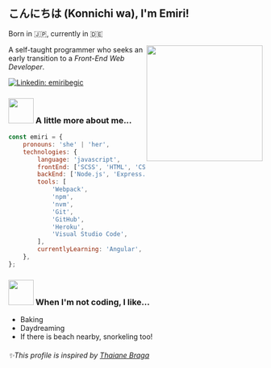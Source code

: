 ## こんにちは (Konnichi wa), I'm Emiri!

Born in 🇯🇵, currently in 🇩🇪

<img align='right' src="https://media.giphy.com/media/PflUjSyMJQgeJ8iOWf/giphy.gif" width="230">
<p>A self-taught programmer who seeks an early transition to a <em>Front-End Web Developer</em>.</p>

[![Linkedin: emiribegic](https://img.shields.io/badge/-emiribegic-blue?style=flat-square&logo=linkedin&labelColor=blue&link=https://www.linkedin.com/in/emiribegic/)](https://www.linkedin.com/in/emiribegic/)

### <img src="https://media.giphy.com/media/j0MktH0wmO0U4XVUAx/giphy.gif" width="50"> A little more about me...

```javascript
const emiri = {
	pronouns: 'she' | 'her',
	technologies: {
		language: 'javascript',
		frontEnd: ['SCSS', 'HTML', 'CSS', 'React'],
		backEnd: ['Node.js', 'Express.js'],
		tools: [
			'Webpack',
			'npm',
			'nvm',
			'Git',
			'GitHub',
			'Heroku',
			'Visual Studio Code',
		],
		currentlyLearning: 'Angular', 'TypeScript', 'yarn',
	},
};
```

### <img src="https://media.giphy.com/media/YLxkiyH7rXlnZwPk7E/giphy.gif" width="50"> When I'm not coding, I like...

-   Baking
-   Daydreaming
-   If there is beach nearby, snorkeling too!

###### ✨This profile is inspired by [Thaiane Braga](https://github.com/Thaiane)
